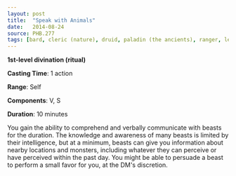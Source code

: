 ```yaml
---
layout: post
title:  "Speak with Animals"
date:   2014-08-24
source: PHB.277
tags: [bard, cleric (nature), druid, paladin (the ancients), ranger, level1]
---
```


**1st-level divination (ritual)**

**Casting Time**: 1 action

**Range**: Self

**Components**: V, S

**Duration**: 10 minutes

You gain the ability to comprehend and verbally communicate with beasts for the duration. The knowledge and awareness of many beasts is limited by their intelligence, but at a minimum, beasts can give you information about nearby locations and monsters, including whatever they can perceive or have perceived within the past day. You might be able to persuade a beast to perform a small favor for you, at the DM's discretion.
